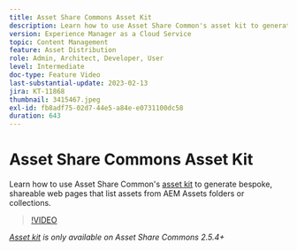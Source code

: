 ```yaml
---
title: Asset Share Commons Asset Kit
description: Learn how to use Asset Share Common's asset kit to generate bespoke, shareable web pages that list assets from AEM Assets folders or collections.
version: Experience Manager as a Cloud Service
topic: Content Management
feature: Asset Distribution
role: Admin, Architect, Developer, User
level: Intermediate
doc-type: Feature Video
last-substantial-update: 2023-02-13
jira: KT-11868
thumbnail: 3415467.jpeg
exl-id: fb8adf75-02d7-44e5-a84e-e0731100dc58
duration: 643
---
```

# Asset Share Commons Asset Kit

Learn how to use Asset Share Common's [asset kit](https://opensource.adobe.com/asset-share-commons/pages/asset-kit/overview/) to generate bespoke, shareable web pages that list assets from AEM Assets folders or collections.

>[!VIDEO](https://video.tv.adobe.com/v/3415467?quality=12&learn=on)

_[Asset kit](https://opensource.adobe.com/asset-share-commons/pages/asset-kit/overview/) is only available on Asset Share Commons 2.5.4+_
